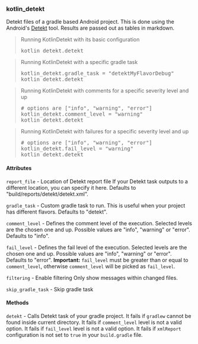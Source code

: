 ### kotlin_detekt

Detekt files of a gradle based Android project.
This is done using the Android's [Detekt](https://github.com/arturbosch/detekt) tool.
Results are passed out as tables in markdown.

<blockquote>Running KotlinDetekt with its basic configuration
  <pre>
kotlin_detekt.detekt</pre>
</blockquote>

<blockquote>Running KotlinDetekt with a specific gradle task
  <pre>
kotlin_detekt.gradle_task = "detektMyFlavorDebug"
kotlin_detekt.detekt</pre>
</blockquote>

<blockquote>Running KotlinDetekt with comments for a specific severity level and up
  <pre>
# options are ["info", "warning", "error"]
kotlin_detekt.comment_level = "warning"
kotlin_detekt.detekt</pre>
</blockquote>

<blockquote>Running KotlinDetekt with failures for a specific severity level and up
  <pre>
# options are ["info", "warning", "error"]
kotlin_detekt.fail_level = "warning"
kotlin_detekt.detekt</pre>
</blockquote>



#### Attributes

`report_file` - Location of Detekt report file
If your Detekt task outputs to a different location, you can specify it here.
Defaults to "build/reports/detekt/detekt.xml".

`gradle_task` - Custom gradle task to run.
This is useful when your project has different flavors.
Defaults to "detekt".

`comment_level` - Defines the comment level of the execution.
Selected levels are the chosen one and up.
Possible values are "info", "warning" or "error".
Defaults to "info".

`fail_level` - Defines the fail level of the execution.
Selected levels are the chosen one and up.
Possible values are "info", "warning" or "error".
Defaults to "error".
**Important:** `fail_level` must be greater than or equal to `comment_level`, otherwise `comment_level` will be picked as `fail_level`.

`filtering` - Enable filtering
Only show messages within changed files.

`skip_gradle_task` - Skip gradle task



#### Methods

`detekt` - Calls Detekt task of your gradle project.
It fails if `gradlew` cannot be found inside current directory.
It fails if `comment_level` level is not a valid option.
It fails if `fail_level` level is not a valid option.
It fails if `xmlReport` configuration is not set to `true` in your `build.gradle` file.
